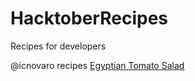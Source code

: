 # HacktoberRecipes
Recipes for developers


@icnovaro recipes
[Egyptian Tomato Salad](https://github.com/icnovaro/HacktoberRecipes/blob/icnovaro/egyptian_tomato_salad.md)
